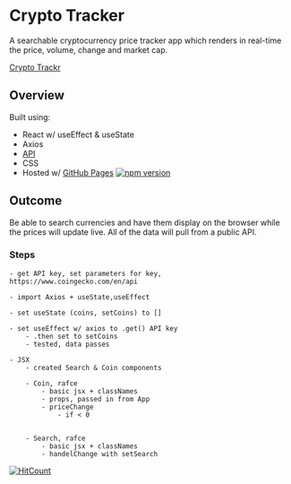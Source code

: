 # Crypto Tracker
A searchable cryptocurrency price tracker app which renders in real-time the price, volume, change and market cap.

[Crypto Trackr](https://erferguson.github.io/crypto-trackr/)

## Overview
Built using:
- React w/ useEffect & useState
- Axios
- [API](https://www.coingecko.com/en/api) 
- CSS
- Hosted w/ [GitHub Pages](https://github.com/gitname/react-gh-pages)
[![npm version](https://badge.fury.io/js/react.svg)](https://badge.fury.io/js/react)

## Outcome
Be able to search currencies and have them display on the browser while the prices will update live. All of the data will pull from  a public API. 

### Steps
    - get API key, set parameters for key,
    https://www.coingecko.com/en/api

    - import Axios + useState,useEffect 

    - set useState (coins, setCoins) to []

    - set useEffect w/ axios to .get() API key
        - .then set to setCoins
        - tested, data passes 
    
    - JSX
        - created Search & Coin components

        - Coin, rafce
            - basic jsx + classNames
            - props, passed in from App
            - priceChange
                - if < 0 

        
        - Search, rafce
            - basic jsx + classNames
            - handelChange with setSearch

[![HitCount](http://hits.dwyl.com/erferguson/crypto-tracker.svg)](http://hits.dwyl.com/erferguson/crypto-tracker)

